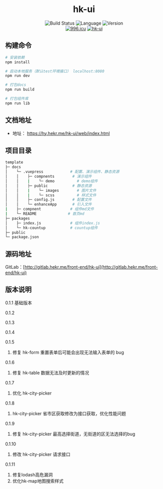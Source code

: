 <div align="center">
<h1>hk-ui</h1>
</div>

<div align="center">
  <a><img src="https://img.shields.io/circleci/project/github/vuejs/vue/dev.svg" alt="Build Status"></a>
  <a><img src="https://img.shields.io/badge/language-vue-42b983.svg" alt="Language"></a>
  <a ><img src="https://img.shields.io/badge/license-MIT-000000.svg" alt="Version"></a>
  <br>
    <a href="https://996.icu"><img src="https://img.shields.io/badge/link-996.icu-red.svg" alt="996.icu"></a>
  <a href="https://hy.hekr.me/hk-ui/web/index.html"><img src="https://img.shields.io/badge/hk_ui@V1.0-blue.svg" alt="hk-ui"></a>
</div>

## 构建命令

```bash
# 安装依赖
npm install

# 启动本地服务（默认test环境接口） localhost:8080
npm run dev

# 打包docs
npm run build

# 打包组件库
npm run lib
```

## 文档地址

- 地址： https://hy.hekr.me/hk-ui/web/index.html

## 项目目录

```bash
template
├─ docs
│    └─ .vuepress            # 配置、演示组件、静态资源
│    │    ├─ compnents        # 演示组件
│    │    |    └─ demo          # demo组件
│    │    ├─ public           # 静态资源
│    │    |    └─ images        # 图片文件
│    │    |    └─ scss          # 样式文件
│    │    ├─ config.js        # 配置文件
│    │    └─ enhanceApp       # 引入文件
|    ├─ compnent             # 组件md文件
|    └─ README              # 首页md
├─ packages
│    ├─ index.js             # 组件index.js
│    └─ hk-countup           # countup组件
├─ public
└─ package.json
```

## 源码地址

GitLab：[http://gitlab.hekr.me/front-end/hk-ui](http://gitlab.hekr.me/front-end/hk-ui)

## 版本说明

0.1.1
基础版本

0.1.2

0.1.3

0.1.4

0.1.5

1. 修复 hk-form 重置表单后可能会出现无法输入表单的 bug

0.1.6

1. 修复 hk-table 数据无法及时更新的情况

0.1.7

1. 优化 hk-city-picker

0.1.8

1. hk-city-picker 省市区获取修改为接口获取，优化性能问题

0.1.9

1. 修复 hk-city-picker 最高选择街道，无街道的区无法选择的bug

0.1.10

1. 修改 hk-city-picker 请求接口

0.1.11

1. 修复lodash高危漏洞
2. 优化hk-map地图搜索样式
